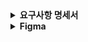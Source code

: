 <details>
<summary><b>요구사항 명세서</b></summary>
<div markdown="1">

요구사항 명세서
<br/>
</details>


<details>
<summary><b>Figma</b></summary>
<div markdown="1">

<br/>

### Main Page

<img src="img/Main_Page_1.png"/>

<img src="img/Main_Page_2.png"/>

<img src="img/Main_Page_3.png"/>

<img src="img/Main_Page_4.png"/>

### Colors

<img src="img/Colors.png"/>
 
</div>
</details>
